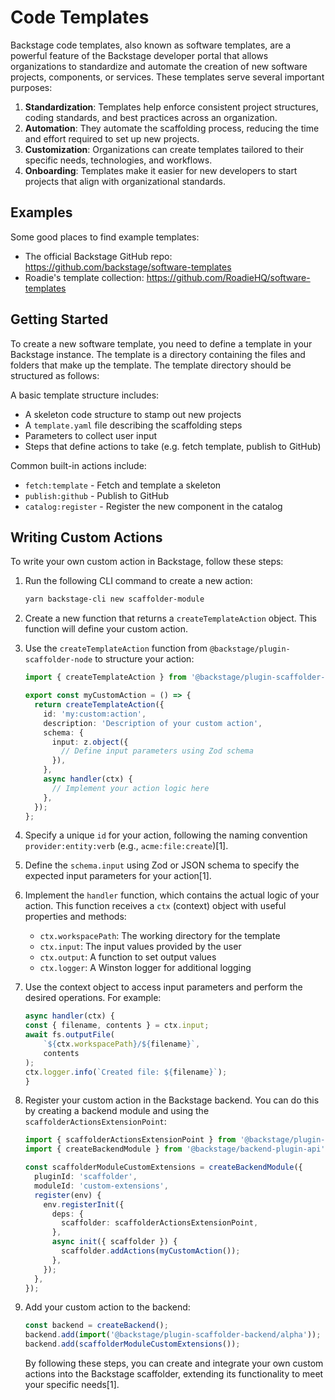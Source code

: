 # Code Templates

Backstage code templates, also known as software templates, are a powerful feature of the Backstage developer portal that allows organizations to standardize and automate the creation of new software projects, components, or services. These templates serve several important purposes:

1. **Standardization**: Templates help enforce consistent project structures, coding standards, and best practices across an organization.
2. **Automation**: They automate the scaffolding process, reducing the time and effort required to set up new projects.
3. **Customization**: Organizations can create templates tailored to their specific needs, technologies, and workflows.
4. **Onboarding**: Templates make it easier for new developers to start projects that align with organizational standards.

## Examples

Some good places to find example templates:

- The official Backstage GitHub repo: https://github.com/backstage/software-templates
- Roadie's template collection: https://github.com/RoadieHQ/software-templates

## Getting Started

To create a new software template, you need to define a template in your Backstage instance. The template is a directory containing the files and folders that make up the template. The template directory should be structured as follows:

A basic template structure includes:

- A skeleton code structure to stamp out new projects
- A `template.yaml` file describing the scaffolding steps
- Parameters to collect user input
- Steps that define actions to take (e.g. fetch template, publish to GitHub)

Common built-in actions include:

- `fetch:template` - Fetch and template a skeleton
- `publish:github` - Publish to GitHub
- `catalog:register` - Register the new component in the catalog

## Writing Custom Actions

To write your own custom action in Backstage, follow these steps:

1. Run the following CLI command to create a new action:

   ```bash
   yarn backstage-cli new scaffolder-module
   ```

2. Create a new function that returns a `createTemplateAction` object. This function will define your custom action.

3. Use the `createTemplateAction` function from `@backstage/plugin-scaffolder-node` to structure your action:

   ```typescript
   import { createTemplateAction } from '@backstage/plugin-scaffolder-node';

   export const myCustomAction = () => {
     return createTemplateAction({
       id: 'my:custom:action',
       description: 'Description of your custom action',
       schema: {
         input: z.object({
           // Define input parameters using Zod schema
         }),
       },
       async handler(ctx) {
         // Implement your action logic here
       },
     });
   };
   ```

4. Specify a unique `id` for your action, following the naming convention `provider:entity:verb` (e.g., `acme:file:create`)[1].

5. Define the `schema.input` using Zod or JSON schema to specify the expected input parameters for your action[1].

6. Implement the `handler` function, which contains the actual logic of your action. This function receives a `ctx` (context) object with useful properties and methods:

   - `ctx.workspacePath`: The working directory for the template
   - `ctx.input`: The input values provided by the user
   - `ctx.output`: A function to set output values
   - `ctx.logger`: A Winston logger for additional logging

7. Use the context object to access input parameters and perform the desired operations. For example:

   ```typescript
   async handler(ctx) {
   const { filename, contents } = ctx.input;
   await fs.outputFile(
       `${ctx.workspacePath}/${filename}`,
       contents
   );
   ctx.logger.info(`Created file: ${filename}`);
   }
   ```

8. Register your custom action in the Backstage backend. You can do this by creating a backend module and using the `scaffolderActionsExtensionPoint`:

   ```typescript
   import { scaffolderActionsExtensionPoint } from '@backstage/plugin-scaffolder-node/alpha';
   import { createBackendModule } from '@backstage/backend-plugin-api';

   const scaffolderModuleCustomExtensions = createBackendModule({
     pluginId: 'scaffolder',
     moduleId: 'custom-extensions',
     register(env) {
       env.registerInit({
         deps: {
           scaffolder: scaffolderActionsExtensionPoint,
         },
         async init({ scaffolder }) {
           scaffolder.addActions(myCustomAction());
         },
       });
     },
   });
   ```

9. Add your custom action to the backend:

   ```typescript
   const backend = createBackend();
   backend.add(import('@backstage/plugin-scaffolder-backend/alpha'));
   backend.add(scaffolderModuleCustomExtensions());
   ```

   By following these steps, you can create and integrate your own custom actions into the Backstage scaffolder, extending its functionality to meet your specific needs[1].
